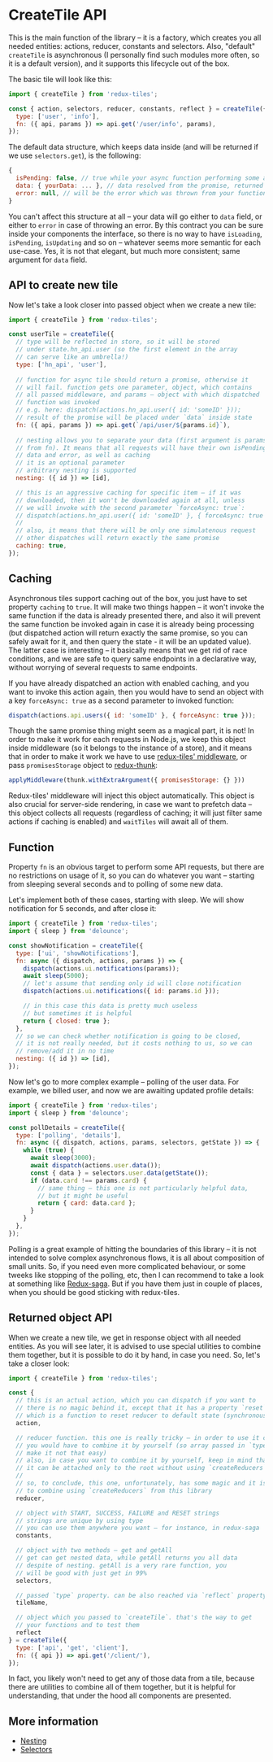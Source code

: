 # CreateTile API

This is the main function of the library – it is a factory, which creates you all needed entities: actions, reducer, constants and selectors. Also, "default" `createTile` is asynchronous (I personally find such modules more often, so it is a default version), and it supports this lifecycle out of the box.

The basic tile will look like this:
```javascript
import { createTile } from 'redux-tiles';

const { action, selectors, reducer, constants, reflect } = createTile({
  type: ['user', 'info'],
  fn: ({ api, params }) => api.get('/user/info', params),
});
```

The default data structure, which keeps data inside (and will be returned if we use `selectors.get`), is the following:
```javascript
{
  isPending: false, // true while your async function performing some actions
  data: { yourData: ... }, // data resolved from the promise, returned by your function
  error: null, // will be the error which was thrown from your function
}
```

You can't affect this structure at all – your data will go either to `data` field, or either to `error` in case of throwing an error. By this contract you can be sure inside your components the interface, so there is no way to have `isLoading`, `isPending`, `isUpdating` and so on – whatever seems more semantic for each use-case. Yes, it is not that elegant, but much more consistent; same argument for `data` field.

## API to create new tile

Now let's take a look closer into passed object when we create a new tile:

```javascript
import { createTile } from 'redux-tiles';

const userTile = createTile({
  // type will be reflected in store, so it will be stored
  // under state.hn_api.user (so the first element in the array
  // can serve like an umbrella!)
  type: ['hn_api', 'user'],
  
  // function for async tile should return a promise, otherwise it
  // will fail. function gets one parameter, object, which contains
  // all passed middleware, and params – object with which dispatched
  // function was invoked
  // e.g. here: dispatch(actions.hn_api.user({ id: 'someID' }));
  // result of the promise will be placed under `data` inside state
  fn: ({ api, params }) => api.get(`/api/user/${params.id}`),
  
  // nesting allows you to separate your data (first argument is params
  // from fn). It means that all requests will have their own isPending,
  // data and error, as well as caching
  // it is an optional parameter
  // arbitrary nesting is supported
  nesting: ({ id }) => [id],

  // this is an aggressive caching for specific item – if it was
  // downloaded, then it won't be downloaded again at all, unless
  // we will invoke with the second parameter `forceAsync: true`:
  // dispatch(actions.hn_api.user({ id: 'someID' }, { forceAsync: true }));
  //
  // also, it means that there will be only one simulatenous request
  // other dispatches will return exactly the same promise
  caching: true,
});
```

## Caching

Asynchronous tiles support caching out of the box, you just have to set property `caching` to `true`. It will make two things happen – it won't invoke the same function if the data is already presented there, and also it will prevent the same function be invoked again in case it is already being processing (but dispatched action will return exactly the same promise, so you can safely await for it, and then query the state - it will be an updated value). The latter case is interesting – it basically means that we get rid of race conditions, and we are safe to query same endpoints in a declarative way, without worrying of several requests to same endpoints.

If you have already dispatched an action with enabled caching, and you want to invoke this action again, then you would have to send an object with a key `forceAsync: true` as a second parameter to invoked function:
```js
dispatch(actions.api.users({ id: 'someID' }, { forceAsync: true }));
```

Though the same promise thing might seem as a magical part, it is not! In order to make it work for each requests in Node.js, we keep this object inside middleware (so it belongs to the instance of a store), and it means that in order to make it work we have to use [redux-tiles' middleware](./createMiddleware.md), or pass `promisesStorage` object to [redux-thunk](https://github.com/gaearon/redux-thunk):
```js
applyMiddleware(thunk.withExtraArgument({ promisesStorage: {} }))
```

Redux-tiles' middleware will inject this object automatically. This object is also crucial for server-side rendering, in case we want to prefetch data – this object collects all requests (regardless of caching; it will just filter same actions if caching is enabled) and `waitTiles` will await all of them.

## Function

Property `fn` is an obvious target to perform some API requests, but there are no restrictions on usage of it, so you can do whatever you want – starting from sleeping several seconds and to polling of some new data.

Let's implement both of these cases, starting with sleep. We will show notification for 5 seconds, and after close it:
```javascript
import { createTile } from 'redux-tiles';
import { sleep } from 'delounce';

const showNotification = createTile({
  type: ['ui', 'showNotifications'],
  fn: async ({ dispatch, actions, params }) => {
    dispatch(actions.ui.notifications(params));
    await sleep(5000);
    // let's assume that sending only id will close notification
    dispatch(actions.ui.notifications({ id: params.id }));

    // in this case this data is pretty much useless
    // but sometimes it is helpful
    return { closed: true };
  },
  // so we can check whether notification is going to be closed,
  // it is not really needed, but it costs nothing to us, so we can
  // remove/add it in no time
  nesting: ({ id }) => [id],
});
```

Now let's go to more complex example – polling of the user data. For example, we billed user, and now we are awaiting updated profile details:
```javascript
import { createTile } from 'redux-tiles';
import { sleep } from 'delounce';

const pollDetails = createTile({
  type: ['polling', 'details'],
  fn: async ({ dispatch, actions, params, selectors, getState }) => {
    while (true) {
      await sleep(3000);
      await dispatch(actions.user.data());
      const { data } = selectors.user.data(getState());
      if (data.card !== params.card) {
        // same thing – this one is not particularly helpful data,
        // but it might be useful
        return { card: data.card };
      }
    }
  },
});
```

Polling is a great example of hitting the boundaries of this library – it is not intended to solve complex asynchronous flows, it is all about composition of small units. So, if you need even more complicated behaviour, or some tweeks like stopping of the polling, etc, then I can recommend to take a look at something like [Redux-saga](https://github.com/redux-saga/redux-saga).
But if you have them just in couple of places, when you should be good sticking with redux-tiles.

## Returned object API

When we create a new tile, we get in response object with all needed entities. As you will see later, it is advised to use special utilities to combine them together, but it is possible to do it by hand, in case you need. So, let's take a closer look:

```javascript
import { createTile } from 'redux-tiles';

const {
  // this is an actual action, which you can dispatch if you want to
  // there is no magic behind it, except that it has a property `reset`,
  // which is a function to reset reducer to default state (synchronously)
  action,

  // reducer function. this one is really tricky – in order to use it correctly,
  // you would have to combine it by yourself (so array passed in `type` will
  // make it not that easy)
  // also, in case you want to combine it by yourself, keep in mind that
  // it can be attached only to the root without using `createReducers`
  //
  // so, to conclude, this one, unfortunately, has some magic and it is better
  // to combine using `createReducers` from this library
  reducer,

  // object with START, SUCCESS, FAILURE and RESET strings
  // strings are unique by using type
  // you can use them anywhere you want – for instance, in redux-saga
  constants,

  // object with two methods – get and getAll
  // get can get nested data, while getAll returns you all data
  // despite of nesting. getAll is a very rare function, you
  // will be good with just get in 99%
  selectors,

  // passed `type` property. can be also reached via `reflect` property
  tileName,

  // object which you passed to `createTile`. that's the way to get
  // your functions and to test them
  reflect
} = createTile({
  type: ['api', 'get', 'client'],
  fn: ({ api }) => api.get('/client/'),
});
```

In fact, you likely won't need to get any of those data from a tile, because there are utilities to combine all of them together, but it is helpful for understanding, that under the hood all components are presented.

## More information

* [Nesting](../advanced/nesting.md)
* [Selectors](../advanced/selectors.md)
